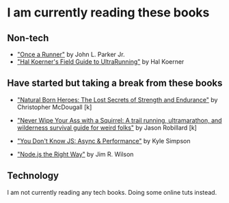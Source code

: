 # I am currently reading these books

## Non-tech
- ["Once a Runner"](https://www.amazon.co.uk/dp/1416597891/ref=pe_385721_37038051_TE_3p_dp_1) by John L. Parker Jr.
- ["Hal Koerner's Field Guide to UltraRunning"](https://www.amazon.co.uk/dp/B00MYEQGFI/ref=dp-kindle-redirect?_encoding=UTF8&btkr=1) by Hal Koerner

## Have started but taking a break from these books
- ["Natural Born Heroes: The Lost Secrets of Strength and Endurance"](https://www.amazon.co.uk/dp/B00IUPM66S/ref=dp-kindle-redirect?_encoding=UTF8&btkr=1) by Christopher McDougall [k]
- ["Never Wipe Your Ass with a Squirrel: A trail running, ultramarathon, and wilderness survival guide for weird folks"](https://www.amazon.co.uk/dp/B00C2CGS8W/ref=pe_385721_48721101_TE_DP) by Jason Robillard [k]

- ["You Don't Know JS: Async & Performance"](https://github.com/getify/You-Dont-Know-JS/blob/master/async%20%26%20performance/README.md) by Kyle Simpson
- ["Node.js the Right Way"](https://pragprog.com/book/jwnode/node-js-the-right-way) by Jim R. Wilson

## Technology
I am not currently reading any tech books. Doing some online tuts instead.
